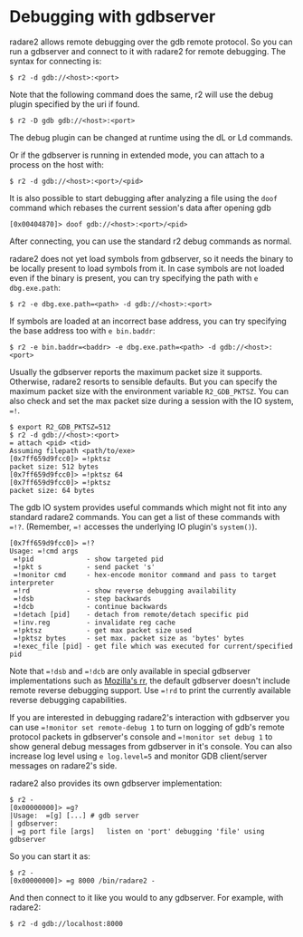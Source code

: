 # Debugging with gdbserver

radare2 allows remote debugging over the gdb remote protocol. So you can run a
gdbserver and connect to it with radare2 for remote debugging. The syntax for
connecting is:

```
$ r2 -d gdb://<host>:<port>
```

Note that the following command does the same, r2 will use the debug plugin specified by the uri if found.

```
$ r2 -D gdb gdb://<host>:<port>
```

The debug plugin can be changed at runtime using the dL or Ld commands.

Or if the gdbserver is running in extended mode, you can attach to a process on
the host with:

```
$ r2 -d gdb://<host>:<port>/<pid>
```

It is also possible to start debugging after analyzing a file using the `doof` command
which rebases the current session's data after opening gdb

```
[0x00404870]> doof gdb://<host>:<port>/<pid>
```

After connecting, you can use the standard r2 debug commands as normal.

radare2 does not yet load symbols from gdbserver, so it needs the binary to
be locally present to load symbols from it. In case symbols are not loaded even
if the binary is present, you can try specifying the path with `e dbg.exe.path`:

```
$ r2 -e dbg.exe.path=<path> -d gdb://<host>:<port>
```

If symbols are loaded at an incorrect base address, you can try specifying
the base address too with `e bin.baddr`:

```
$ r2 -e bin.baddr=<baddr> -e dbg.exe.path=<path> -d gdb://<host>:<port>
```

Usually the gdbserver reports the maximum packet size it supports. Otherwise,
radare2 resorts to sensible defaults. But you can specify the maximum packet
size with the environment variable `R2_GDB_PKTSZ`. You can also check and set
the max packet size during a session with the IO system, `=!`.

```
$ export R2_GDB_PKTSZ=512
$ r2 -d gdb://<host>:<port>
= attach <pid> <tid>
Assuming filepath <path/to/exe>
[0x7ff659d9fcc0]> =!pktsz
packet size: 512 bytes
[0x7ff659d9fcc0]> =!pktsz 64
[0x7ff659d9fcc0]> =!pktsz
packet size: 64 bytes
```

The gdb IO system provides useful commands which might not fit into any
standard radare2 commands. You can get a list of these commands with
`=!?`. (Remember, `=!` accesses the underlying IO plugin's `system()`).

```
[0x7ff659d9fcc0]> =!?
Usage: =!cmd args
 =!pid             - show targeted pid
 =!pkt s           - send packet 's'
 =!monitor cmd     - hex-encode monitor command and pass to target interpreter
 =!rd              - show reverse debugging availability
 =!dsb             - step backwards
 =!dcb             - continue backwards
 =!detach [pid]    - detach from remote/detach specific pid
 =!inv.reg         - invalidate reg cache
 =!pktsz           - get max packet size used
 =!pktsz bytes     - set max. packet size as 'bytes' bytes
 =!exec_file [pid] - get file which was executed for current/specified pid
```

Note that `=!dsb` and `=!dcb` are only available in special gdbserver implementations such
as [Mozilla's rr](https://github.com/mozilla/rr), the default gdbserver doesn't include
remote reverse debugging support.
Use `=!rd` to print the currently available reverse debugging capabilities.

If you are interested in debugging radare2's interaction with gdbserver you can use
`=!monitor set remote-debug 1` to turn on logging of gdb's remote protocol packets in
gdbserver's console and `=!monitor set debug 1` to show general debug messages from
gdbserver in it's console. You can also increase log level using `e log.level=5` and
monitor GDB client/server messages on radare2's side.

radare2 also provides its own gdbserver implementation:

```
$ r2 -
[0x00000000]> =g?
|Usage:  =[g] [...] # gdb server
| gdbserver:
| =g port file [args]   listen on 'port' debugging 'file' using gdbserver
```

So you can start it as:

```
$ r2 -
[0x00000000]> =g 8000 /bin/radare2 -
```

And then connect to it like you would to any gdbserver. For example, with radare2:

```
$ r2 -d gdb://localhost:8000
```


